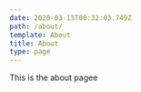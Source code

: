 ```yaml
---
date: 2020-03-15T00:32:03.749Z
path: /about/
template: About
title: About
type: page
---
```

This is the about pagee